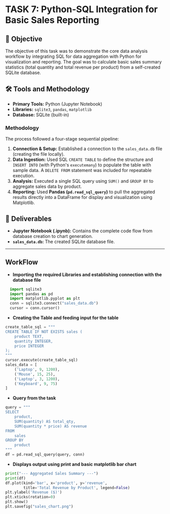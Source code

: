 # TASK 7: Python-SQL Integration for Basic Sales Reporting

## 🎯 Objective

The objective of this task was to demonstrate the core data analysis workflow by integrating SQL for data aggregation with Python for visualization and reporting. The goal was to calculate basic sales summary statistics (total quantity and total revenue per product) from a self-created SQLite database.

## 🛠️ Tools and Methodology

* **Primary Tools:** Python (Jupyter Notebook)
* **Libraries:** `sqlite3`, `pandas`, `matplotlib`
* **Database:** SQLite (built-in)

### Methodology

The process followed a four-stage sequential pipeline:

1.  **Connection & Setup:** Established a connection to the `sales_data.db` file (creating the file locally).
2.  **Data Ingestion:** Used SQL `CREATE TABLE` to define the structure and `INSERT INTO` (with Python's `executemany`) to populate the table with sample data. A `DELETE FROM` statement was included for repeatable execution.
3.  **Analysis:** Executed a single SQL query using `SUM()` and `GROUP BY` to aggregate sales data by product.
4.  **Reporting:** Used **Pandas (`pd.read_sql_query`)** to pull the aggregated results directly into a DataFrame for display and visualization using Matplotlib.

## 📁 Deliverables

* **Jupyter Notebook (.ipynb):** Contains the complete code flow from database creation to chart generation.
* **`sales_data.db`:** The created SQLite database file.

---
## WorkFlow

* **Importing the required Libraries and establishing connection with the database file**
```python
  import sqlite3
  import pandas as pd
  import matplotlib.pyplot as plt
  conn = sqlite3.connect("sales_data.db")
  cursor = conn.cursor()
  ```
* **Creating the Table and feeding input for the table**
```python
create_table_sql = """
CREATE TABLE IF NOT EXISTS sales (
    product TEXT,
    quantity INTEGER,
    price INTEGER
);
"""
cursor.execute(create_table_sql)
sales_data = [
    ('Laptop', 9, 1200),
    ('Mouse', 15, 25),
    ('Laptop', 3, 1200),
    ('Keyboard', 9, 75)
]
```
* **Query from the task**
```python
query = """
SELECT 
    product, 
    SUM(quantity) AS total_qty, 
    SUM(quantity * price) AS revenue 
FROM 
    sales 
GROUP BY 
    product
"""
df = pd.read_sql_query(query, conn)
```
* **Displays output using print and basic matplotlib bar chart**
```python
print("--- Aggregated Sales Summary ---")
print(df)
df.plot(kind='bar', x='product', y='revenue', 
        title='Total Revenue by Product', legend=False)
plt.ylabel('Revenue ($)')
plt.xticks(rotation=0) 
plt.show()
plt.savefig("sales_chart.png")
```
